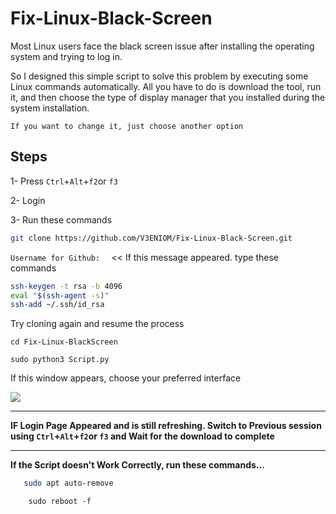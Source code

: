 # Fix-Linux-Black-Screen

Most Linux users face the black screen issue after installing 
the operating system and trying to log in.

So I designed this simple script to solve this problem by executing some Linux commands automatically.
All you have to do is download the tool, run it, and then choose the type of display manager that you installed during the system installation.

`If you want to change it, just choose another option`

## Steps

1- Press `Ctrl`+`Alt`+`f2`or `f3` 

2- Login 
 
3- Run these commands
 ```bash 
git clone https://github.com/V3ENIOM/Fix-Linux-Black-Screen.git
 ```

`Username for Github:  ` << If this message appeared. type these commands
```bash
ssh-keygen -t rsa -b 4096
eval "$(ssh-agent -s)"
ssh-add ~/.ssh/id_rsa
 ```
Try cloning again and resume the process
 ```
cd Fix-Linux-BlackScreen
 ```
```
sudo python3 Script.py
 ````

If this window appears, choose your preferred interface

![](https://i.ibb.co/v45YsFv/Virtual-Box-Kali-04-03-2024-17-38-18.png)

<hr/>

**IF Login Page Appeared and is still refreshing. Switch to Previous session using `Ctrl`+`Alt`+`f2`or `f3` 
and Wait for the download to complete**
<hr/>

**If the Script doesn't Work Correctly, run these commands...**

 ```bash
    sudo apt auto-remove
```
```
    sudo reboot -f 
```
